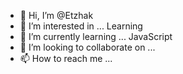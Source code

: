 - 👋 Hi, I’m @Etzhak
- 👀 I’m interested in ... Learning
- 🌱 I’m currently learning ... JavaScript
- 💞️ I’m looking to collaborate on ...
- 📫 How to reach me ...

<!---
Etzhak/Etzhak is a ✨ special ✨ repository because its `README.md` (this file) appears on your GitHub profile.
You can click the Preview link to take a look at your changes.
--->
